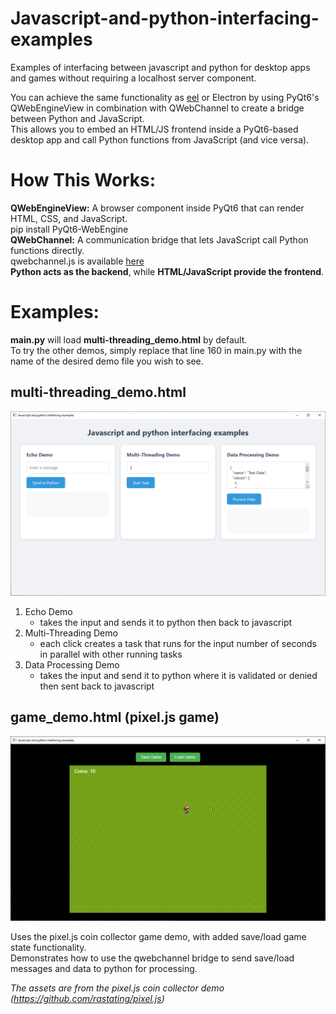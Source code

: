 # Javascript-and-python-interfacing-examples
Examples of interfacing between javascript and python for desktop apps and games without requiring a localhost server component.

You can achieve the same functionality as [eel](https://github.com/python-eel/Eel) or Electron by using PyQt6's QWebEngineView in combination with QWebChannel to create a bridge between Python and JavaScript.\
This allows you to embed an HTML/JS frontend inside a PyQt6-based desktop app and call Python functions from JavaScript (and vice versa).

# How This Works:
**QWebEngineView:** A browser component inside PyQt6 that can render HTML, CSS, and JavaScript.\
  pip install PyQt6-WebEngine\
**QWebChannel:** A communication bridge that lets JavaScript call Python functions directly.\
  qwebchannel.js is available [here](https://github.com/qt/qtwebchannel/blob/dev/examples/webchannel/shared/qwebchannel.js)\
**Python acts as the backend**, while **HTML/JavaScript provide the frontend**.


# Examples:

**main.py** will load **multi-threading_demo.html** by default.\
To try the other demos, simply replace that line 160 in main.py with the name of the desired demo file you wish to see.

## multi-threading_demo.html
![Screenshot 1](screenshot01.png)

1. Echo Demo
    - takes the input and sends it to python then back to javascript
2. Multi-Threading Demo
    - each click creates a task that runs for the input number of seconds in parallel with other running tasks
3. Data Processing Demo
    - takes the input and send it to python where it is validated or denied then sent back to javascript

## game_demo.html (pixel.js game)
![Screenshot 2](screenshot02.png)

Uses the pixel.js coin collector game demo, with added save/load game state functionality.\
Demonstrates how to use the qwebchannel bridge to send save/load messages and data to python for processing.

*The assets are from the pixel.js coin collector demo (https://github.com/rastating/pixel.js)*

